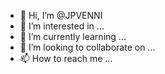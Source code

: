 - 👋 Hi, I’m @JPVENNI
- 👀 I’m interested in ...
- 🌱 I’m currently learning ...
- 💞️ I’m looking to collaborate on ...
- 📫 How to reach me ...

<!---
JPVENNI/JPVENNI is a ✨ special ✨ repository because its `README.md` (this file) appears on your GitHub profile.
You can click the Preview link to take a look at your changes.
--->
